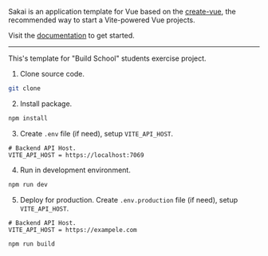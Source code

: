 Sakai is an application template for Vue based on the [create-vue](https://github.com/vuejs/create-vue), the recommended way to start a Vite-powered Vue projects.

Visit the [documentation](https://sakai.primevue.org/documentation) to get started.

---

This's template for "Build School" students exercise project.

1. Clone source code.
```bash
git clone 
```
2. Install package.
```bash
npm install
```
3. Create `.env` file (if need), setup `VITE_API_HOST`.

```
# Backend API Host.
VITE_API_HOST = https://localhost:7069
```

4. Run in development environment.
```bash
npm run dev
``` 
5. Deploy for production.
Create `.env.production` file (if need), setup `VITE_API_HOST`.
```
# Backend API Host.
VITE_API_HOST = https://exampele.com
```
```bash
npm run build
```
